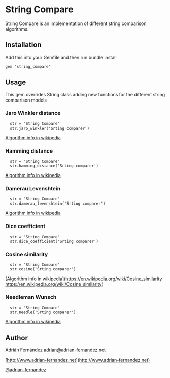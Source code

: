 String Compare
===============

String Compare is an implementation of different string comparison algorithms.

Installation
------------

Add this into your Gemfile and then run bundle install

    gem "string_compare"

Usage
-----

This gem overrides String class adding new functions for the different string comparison models

### Jaro Winkler distance
```erb
  str = "String Compare"
  str.jaro_winkler('Srting comparer')
```

[Algorithm info in wikipedia](https://en.wikipedia.org/wiki/Jaro%E2%80%93Winkler_distance)


### Hamming distance
```erb
  str = "String Compare"
  str.hamming_distance('Srting comparer')
```
[Algorithm info in wikipedia](https://en.wikipedia.org/wiki/Hamming_distance)

### Damerau Levenshtein
```erb
  str = "String Compare"
  str.damerau_levenshtein('Srting comparer')
```
[Algorithm info in wikipedia](https://es.wikipedia.org/wiki/Distancia_de_Damerau-Levenshtein)

### Dice coefficient
```erb
  str = "String Compare"
  str.dice_coefficient('Srting comparer')
```

### Cosine similarity
```erb
  str = "String Compare"
  str.cosine('Srting comparer')
```

[Algorithm info in wikipedia](https://en.wikipedia.org/wiki/Cosine_similarity https://en.wikipedia.org/wiki/Cosine_similarity)

### Needleman Wunsch
```erb
  str = "String Compare"
  str.needle('Srting comparer')
```

[Algorithm info in wikipedia](https://en.wikipedia.org/wiki/Needleman%E2%80%93Wunsch_algorithm)

## Author

Adrián Fernández <adrian@adrian-fernandez.net>

[http://www.adrian-fernandez.net](http://www.adrian-fernandez.net)

[@adrian-fernandez](https://twitter.com/adrianfdez14)


